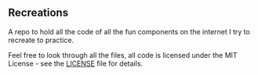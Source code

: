 ## Recreations

A repo to hold all the code of all the fun components on the internet I try to recreate to practice.

Feel free to look through all the files, all code is licensed under the MIT License - see the [LICENSE](LICENSE) file for details.
